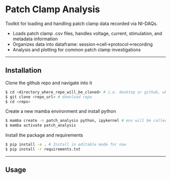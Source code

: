 # Patch Clamp Analysis

Toolkit for loading and handling patch clamp data recorded via NI-DAQs.  
- Loads patch clamp .csv files, handles voltage, current, stimulation, and metadata information
- Organizes data into dataframe: session->cell->protocol->recording
- Analysis and plotting for common patch clamp investigations

---

## Installation

Clone the github repo and navigate into it 

```bash
$ cd <directory_where_repo_will_be_cloned> # i.e. desktop or github, wherever you want the code to be
$ git clone <repo_url> # download repo
$ cd <repo>
```

Create a new mamba environment and install python

```bash
$ mamba create -n patch_analysis python, ipykernel # env will be called patch_analysis. Add ipykernel if using jupyter notebooks
$ mamba activate patch_analysis
```

Install the package and requirements

```bash
$ pip install -e . # Install in editable mode for now
$ pip install -r requirements.txt
```

---

## Usage